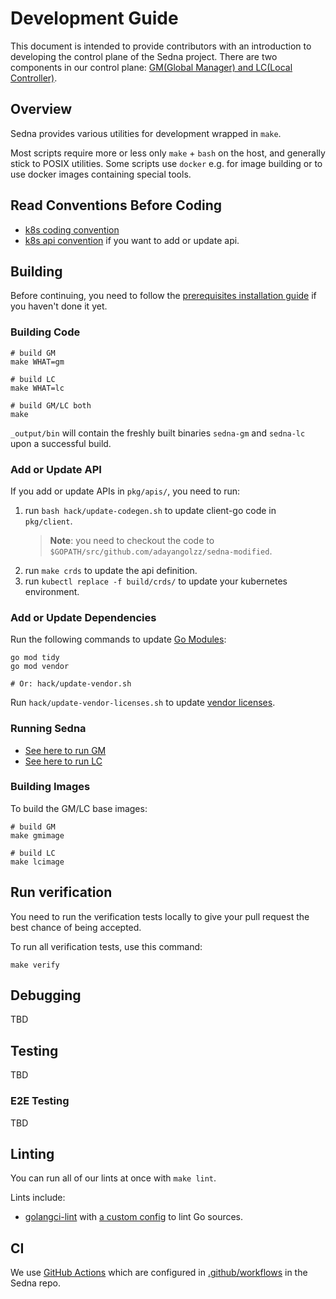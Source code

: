 # Development Guide
This document is intended to provide contributors with an introduction to developing the control plane of the Sedna project. 
There are two components in our control plane: [GM(Global Manager) and LC(Local Controller)][framework].

## Overview

Sedna provides various utilities for development wrapped in `make`.

Most scripts require more or less only `make` + `bash` on the host, and generally
stick to POSIX utilities. Some scripts use `docker` e.g. for image building or
to use docker images containing special tools.

## Read Conventions Before Coding
- [k8s coding convention]
- [k8s api convention] if you want to add or update api.

## Building
Before continuing, you need to follow the [prerequisites installation guide] if you haven't done it yet.

### Building Code

```shell
# build GM
make WHAT=gm

# build LC
make WHAT=lc

# build GM/LC both
make
```

`_output/bin` will contain the freshly built binaries `sedna-gm` and `sedna-lc` upon a successful build.

### Add or Update API
If you add or update APIs in `pkg/apis/`, you need to run:
1. run `bash hack/update-codegen.sh` to update client-go code in `pkg/client`.
	> **Note**: you need to checkout the code to `$GOPATH/src/github.com/adayangolzz/sedna-modified`.
1. run `make crds` to update the api definition.
1. run `kubectl replace -f build/crds/` to update your kubernetes environment.


### Add or Update Dependencies

Run the following commands to update [Go Modules]:

```
go mod tidy
go mod vendor

# Or: hack/update-vendor.sh
```

Run `hack/update-vendor-licenses.sh` to update [vendor licenses](/LICENSES).

### Running Sedna

- [See here to run GM](debug-gm.md)
- [See here to run LC](debug-lc.md)


### Building Images

To build the GM/LC base images:

```shell
# build GM
make gmimage

# build LC
make lcimage
```

## Run verification
You need to run the verification tests locally to give your pull request the best chance of being accepted.

To run all verification tests, use this command:

```shell
make verify
```

## Debugging
TBD


## Testing
TBD

### E2E Testing
TBD

## Linting
You can run all of our lints at once with `make lint`.

Lints include:
- [golangci-lint] with [a custom config](/.golangci.yml) to lint Go sources.


## CI
We use [GitHub Actions] which are configured in [.github/workflows](/.github/workflows) in the Sedna repo.

[golangci-lint]: https://github.com/golangci/golangci-lint
[GitHub Actions]: https://github.com/features/actions
[go modules]: https://github.com/golang/go/wiki/Modules
[k8s coding convention]: https://github.com/kubernetes/community/blob/master/contributors/guide/coding-conventions.md
[k8s api convention]: https://github.com/kubernetes/community/blob/master/contributors/devel/sig-architecture/api-conventions.md
[prerequisites installation guide]: /docs/contributing/prepare-environment.md
[framework]: /docs/proposals/architecture.md#architecture
